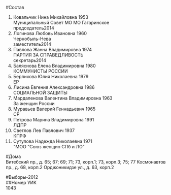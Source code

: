 #Состав  
1. Ковальчик Нина Михайловна 1953  
    Муниципальный Совет МО МО Гагаринское  
    председатель2014  
2. Логинова Любовь Ивановна 1960  
    Чернобыль-Нева  
    заместитель2014  
3. Павлова Жанна Владимировна 1974  
    ПАРТИЯ ЗА СПРАВЕДЛИВОСТЬ  
    секретарь2014  
4. Баляснова Елена Владимировна 1980  
    КОММУНИСТЫ РОССИИ  
5. Берликова Юлия Николаевна 1979  
    ЕР  
6. Лисина Евгения Александровна 1986  
    СОЦИАЛЬНОЙ ЗАЩИТЫ  
7. Мардаленова Валентина Владимировна 1963  
    За женщин России  
8. Муравьев Валерий Геннадьевич 1965  
    СР  
9. Петрова Марина Владимировна 1991  
    ЛДПР  
10. Светлов Лев Павлович 1937  
    КПРФ  
11. Сутулова Надежда Николаевна 1971  
    "МОО "Союз женщин СПб и ЛО"  

#Дома  
Витебский пр., д. 65; 67; 69; 71; 73, корп.1; 73, корп.З; 75; 77 Космонавтов пр., д. 68, корп.2 Орджоникидзе ул., д. 63, корп.2  
  
#Выборы-2012  
##Номер УИК  
1043  
